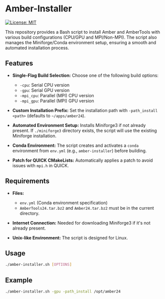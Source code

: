 # Amber-Installer

[![License: MIT](https://img.shields.io/badge/License-MIT-yellow.svg)](./LICENSE)

This repository provides a Bash script to install Amber and AmberTools with various build configurations (CPU/GPU and MPI/Non-MPI). The script also manages the Miniforge/Conda environment setup, ensuring a smooth and automated installation process.

## Features

- **Single-Flag Build Selection:** Choose one of the following build options:
  - `-cpu`: Serial CPU version
  - `-gpu`: Serial GPU version
  - `-mpi_cpu`: Parallel (MPI) CPU version
  - `-mpi_gpu`: Parallel (MPI) GPU version
  
- **Custom Installation Prefix:** Set the installation path with `-path_install <path>` (defaults to `~/apps/amber24`).

- **Automated Environment Setup:** Installs Miniforge3 if not already present. If `./miniforge3` directory exists, the script will use the existing Miniforge installation.

- **Conda Environment:** The script creates and activates a `conda` environment from `env.yml` (e.g., `amber-installer`) before building.

- **Patch for QUICK CMakeLists:** Automatically applies a patch to avoid issues with `mpi.h` in QUICK.

## Requirements

- **Files:**  
  - `env.yml` (Conda environment specification)  
  - `AmberTools24.tar.bz2` and `Amber24.tar.bz2` must be in the current directory.

- **Internet Connection:** Needed for downloading Miniforge3 if it's not already present.

- **Unix-like Environment:** The script is designed for Linux.

## Usage

```bash
./amber-installer.sh [OPTIONS]
```

## Example
```bash
./amber-installer.sh -gpu -path_install /opt/amber24
```
